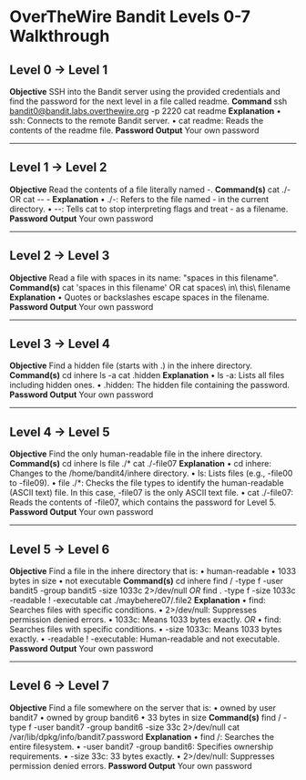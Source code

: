 # OverTheWire Bandit Levels 0-7 Walkthrough
## Level 0 → Level 1
**Objective**
SSH into the Bandit server using the provided credentials and find the password for the next level in a file called readme.
**Command**
ssh bandit0@bandit.labs.overthewire.org -p 2220
cat readme
**Explanation**
•	ssh: Connects to the remote Bandit server.
•	cat readme: Reads the contents of the readme file.
**Password Output** Your own password
________________________________________
## Level 1 → Level 2
**Objective**
Read the contents of a file literally named -.
**Command(s)**
cat ./-
OR
cat -- -
**Explanation**
•	./-: Refers to the file named - in the current directory.
•	--: Tells cat to stop interpreting flags and treat - as a filename.
**Password Output** Your own password
________________________________________
## Level 2 → Level 3
**Objective** Read a file with spaces in its name: "spaces in this filename".
**Command(s)**
cat 'spaces in this filename'
 OR
cat spaces\ in\ this\ filename
**Explanation**
•	Quotes or backslashes escape spaces in the filename.
**Password Output** Your own password
________________________________________
## Level 3 → Level 4
**Objective** Find a hidden file (starts with .) in the inhere directory.
**Command(s)**
cd inhere
ls -a
cat .hidden
**Explanation**
•	ls -a: Lists all files including hidden ones.
•	.hidden: The hidden file containing the password.
**Password Output** Your own password
________________________________________
## Level 4 → Level 5
**Objective** Find the only human-readable file in the inhere directory.
**Command(s)**
cd inhere
ls
file ./*
cat ./-file07
**Explanation**
•	cd inhere: Changes to the /home/bandit4/inhere directory.
•	ls: Lists files (e.g., -file00 to -file09).
•	file ./*: Checks the file types to identify the human-readable (ASCII text) file. In this case, -file07 is the only ASCII text file.
•	cat ./-file07: Reads the contents of -file07, which contains the password for Level 5.
**Password Output** Your own password
________________________________________
## Level 5 → Level 6
**Objective** Find a file in the inhere directory that is:
•	human-readable
•	1033 bytes in size
•	not executable
**Command(s)**
cd inhere
find / -type f -user bandit5 -group bandit5 -size 1033c 2>/dev/null
*OR*
find . -type f -size 1033c -readable ! -executable
cat ./maybehere07/.file2
**Explanation**
•	find: Searches files with specific conditions.
•	2>/dev/null: Suppresses permission denied errors.
•	1033c: Means 1033 bytes exactly.
*OR*
•	find: Searches files with specific conditions.
•	-size 1033c: Means 1033 bytes exactly.
•	-readable ! -executable: Human-readable and not executable.
**Password Output** Your own password
________________________________________
## Level 6 → Level 7
**Objective** Find a file somewhere on the server that is:
•	owned by user bandit7
•	owned by group bandit6
•	33 bytes in size
**Command(s)**
find / -type f -user bandit7 -group bandit6 -size 33c 2>/dev/null
cat /var/lib/dpkg/info/bandit7.password
**Explanation**
•	find /: Searches the entire filesystem.
•	-user bandit7 -group bandit6: Specifies ownership requirements.
•	-size 33c: 33 bytes exactly.
•	2>/dev/null: Suppresses permission denied errors.
**Password Output** Your own password
 
